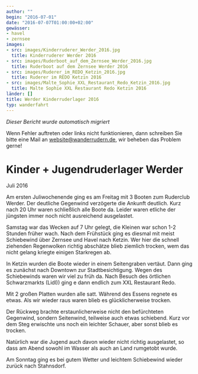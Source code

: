 ```yaml
---
author: ""
begin: "2016-07-01"
date: "2016-07-07T01:00:00+02:00"
gewässer:
- havel
- zernsee
images:
- src: images/Kinderruderer_Werder_2016.jpg
  title: Kinderruderer Werder 2016
- src: images/Ruderboot_auf_dem_Zernsee_Werder_2016.jpg
  title: Ruderboot auf dem Zernsee Werder 2016
- src: images/Ruderer_im_REDO_Ketzin_2016.jpg
  title: Ruderer im REDO Ketzin 2016
- src: images/Malte_Sophie_XXL_Restaurant_Redo_Ketzin_2016.jpg
  title: Malte Sophie XXL Restaurant Redo Ketzin 2016
länder: []
title: Werder Kinderruderlager 2016
typ: wanderfahrt
---
```



*Dieser Bericht wurde automatisch migriert*

Wenn Fehler auftreten oder links nicht funktionieren, dann schreiben Sie bitte eine Mail an website@wanderrudern.de, wir beheben das Problem gerne!



# Kinder + Jugendruderlager Werder


Juli 2016

Am ersten Juliwochenende ging es am Freitag mit 3 Booten zum Ruderclub Werder. Der deutliche Gegenwind verzögerte die Ankunft deutlich. Kurz nach 20 Uhr waren schließlich alle Boote da. Leider waren etliche der jüngsten immer noch nicht ausreichend ausgelastet.

Samstag war das Wecken auf 7 Uhr gelegt, die Kleinen war schon 1-2 Stunden früher wach. Nach dem Frühstück ging es diesmal mit meist Schiebewind über Zernsee und Havel nach Ketzin. Wer hier die schnell ziehenden Regenwolken richtig abschätze blieb ziemlich trocken, wem das nicht gelang kriegte einigen Starkregen ab.

In Ketzin wurden die Boote wieder in einem Seitengraben vertäut. Dann ging es zunächst nach Downtown zur Stadtbesichtigung. Wegen des Schiebewinds waren wir viel zu früh da. Nach Besuch des örtlichen Schwarzmarkts (Lidl)) ging e dann endlich zum XXL Restaurant Redo.

Mit 2 großen Platten wurden alle satt. Während des Essens regnete es etwas. Als wir wieder raus waren blieb es glücklicherweise trocken.

Der Rückweg brachte erstaunlicherweise nicht den befürchteten Gegenwind, sondern Seitenwind, teilweise auch etwas schiebend. Kurz vor dem Steg erwischte uns noch ein leichter Schauer, aber sonst blieb es trocken.

Natürlich war die Jugend auch davon wieder nicht richtig ausgelastet, so dass am Abend sowohl im Wasser als auch an Land rumgetobt wurde.

Am Sonntag ging es bei gutem Wetter und leichtem Schiebewind wieder zurück nach Stahnsdorf.